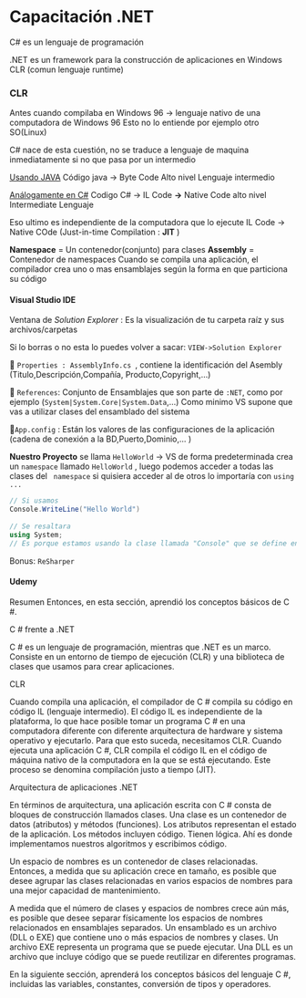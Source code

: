 # Capacitación .NET

C# es un lenguaje de programación

.NET es un framework para la construcción de aplicaciones en Windows
CLR  (comun lenguaje runtime)

### CLR

Antes cuando compilaba en Windows 96 -> lenguaje nativo de una computadora de Windows 96
Esto no lo entiende por ejemplo otro SO(Linux)

C# nace de esta cuestión, no se traduce a lenguaje de maquina inmediatamente si no que pasa por un intermedio

<u>Usando JAVA</u>
Código java       ->     Byte Code
Alto nivel        			Lenguaje intermedio

<u>Análogamente en C#</u>
Codigo C#     ->   IL Code             **->**     Native Code
alto nivel              Intermediate           Lenguaje

Eso ultimo es independiente de la computadora que lo ejecute
IL Code -> Native COde (Just-in-time Compilation : **JIT** )

**Namespace** = Un contenedor(conjunto) para clases
**Assembly** = Contenedor de namespaces
Cuando se compila una aplicación, el compilador crea uno o mas ensamblajes según la forma en que particiona su código



#### Visual Studio IDE

Ventana de *Solution Explorer* : Es la visualización de tu carpeta raíz y sus archivos/carpetas

Si lo borras o no esta lo puedes volver a sacar: `VIEW->Solution Explorer`

:file_folder: `Properties : AssemblyInfo.cs `, contiene la identificación del Asembly (Titulo,Descripción,Compañía, Producto,Copyright,...)

:file_folder: ` References `: Conjunto de Ensamblajes que son parte de `:NET`, como por ejemplo (`System|System.Core|System.Data`,...) Como minimo VS supone que vas a utilizar clases del ensamblado del sistema

:page_facing_up:`App.config` : Están los valores de las configuraciones de la aplicación (cadena de conexión a la BD,Puerto,Dominio,... )



**Nuestro Proyecto** se llama  `HelloWorld`   ->  VS de forma predeterminada crea un `namespace` llamado `HelloWorld` , luego podemos acceder a todas las clases del ` namespace` si quisiera acceder al de otros lo importaría con `using ...`

``````c#
// Si usamos
Console.WriteLine("Hello World")
    
// Se resaltara 
using System;
// Es porque estamos usando la clase llamada "Console" que se define en el namespace de System
``````

Bonus: `ReSharper`

#### Udemy

Resumen
Entonces, en esta sección, aprendió los conceptos básicos de C #.

C # frente a .NET

C # es un lenguaje de programación, mientras que .NET es un marco. Consiste en un entorno de tiempo de ejecución (CLR) y una biblioteca de clases que usamos para crear aplicaciones.

CLR

Cuando compila una aplicación, el compilador de C # compila su código en código IL (lenguaje intermedio). El código IL es independiente de la plataforma, lo que hace posible tomar un programa C # en una computadora diferente con diferente arquitectura de hardware y sistema operativo y ejecutarlo. Para que esto suceda, necesitamos CLR. Cuando ejecuta una aplicación C #, CLR compila el código IL en el código de máquina nativo de la computadora en la que se está ejecutando. Este proceso se denomina compilación justo a tiempo (JIT).

Arquitectura de aplicaciones .NET

En términos de arquitectura, una aplicación escrita con C # consta de bloques de construcción llamados clases. Una clase es un contenedor de datos (atributos) y métodos (funciones). Los atributos representan el estado de la aplicación. Los métodos incluyen código. Tienen lógica. Ahí es donde implementamos nuestros algoritmos y escribimos código.

Un espacio de nombres es un contenedor de clases relacionadas. Entonces, a medida que su aplicación crece en tamaño, es posible que desee agrupar las clases relacionadas en varios espacios de nombres para una mejor capacidad de mantenimiento.

A medida que el número de clases y espacios de nombres crece aún más, es posible que desee separar físicamente los espacios de nombres relacionados en ensamblajes separados. Un ensamblado es un archivo (DLL o EXE) que contiene uno o más espacios de nombres y clases. Un archivo EXE representa un programa que se puede ejecutar. Una DLL es un archivo que incluye código que se puede reutilizar en diferentes programas.

En la siguiente sección, aprenderá los conceptos básicos del lenguaje C #, incluidas las variables, constantes, conversión de tipos y operadores.
